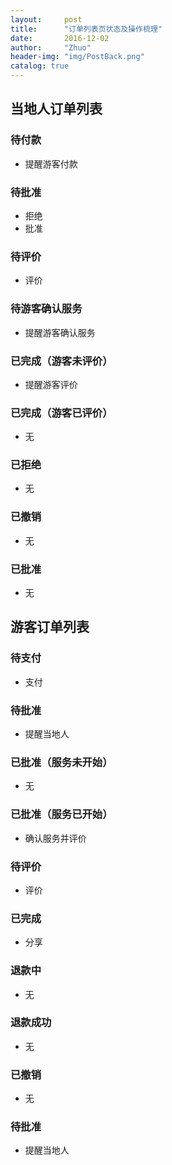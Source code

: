 ```yaml
---
layout:     post
title:      "订单列表页状态及操作梳理"
date:       2016-12-02
author:     "Zhuo"
header-img: "img/PostBack.png"
catalog: true
---
```


## 当地人订单列表

### 待付款
- 提醒游客付款

### 待批准
- 拒绝
- 批准

### 待评价
- 评价

### 待游客确认服务
- 提醒游客确认服务

### 已完成（游客未评价）
- 提醒游客评价

### 已完成（游客已评价）
- 无

### 已拒绝
- 无

### 已撤销
- 无

### 已批准
- 无

## 游客订单列表
### 待支付
- 支付

### 待批准
- 提醒当地人

### 已批准（服务未开始）
- 无

### 已批准（服务已开始）
- 确认服务并评价

### 待评价
- 评价

### 已完成
- 分享

### 退款中
- 无

### 退款成功
- 无

### 已撤销
- 无

### 待批准
- 提醒当地人